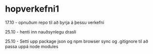 # hopverkefni1
17.10 - opnuðum repo til að byrja á þessu verkefni 

25.10 - henti inn nauðsynlegu drasli 

25.10 - Setti upp package json og npm browser sync og .gitignore til að passa uppá node modules
